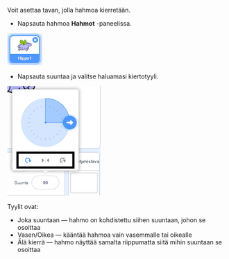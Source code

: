 Voit asettaa tavan, jolla hahmoa kierretään.

- Napsauta hahmoa **Hahmot** -paneelissa.

![hahmo korostettu](images/click-sprite.png)

- Napsauta suuntaa ja valitse haluamasi kiertotyyli.

![Erilainen kiertotyyli](images/rotation-style.png)

Tyylit ovat:

- Joka suuntaan — hahmo on kohdistettu siihen suuntaan, johon se osoittaa
- Vasen/Oikea — kääntää hahmoa vain vasemmalle tai oikealle
- Älä kierrä — hahmo näyttää samalta riippumatta siitä mihin suuntaan se osoittaa